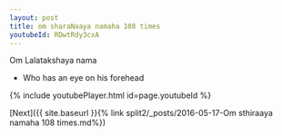 ```yaml
---
layout: post
title: om sharaNaaya namaha 108 times
youtubeId: RDwtRdy3cxA
---
```

 
 
Om Lalatakshaya nama 
 
 -  Who has an eye on his forehead 
 
  
 
  
 
 
 
 
 
 


{% include youtubePlayer.html id=page.youtubeId %}
 
[Next]({{ site.baseurl }}{% link  split2/_posts/2016-05-17-Om sthiraaya namaha 108 times.md%})
 
